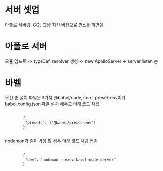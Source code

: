 # 서버 셋업

아폴로 서버랑, GQL 그냥 최신 버전으로 인스톨 하면됨

# 아폴로 서버

모듈 임포트 -> typeDef, resolver 생성 -> new ApolloServer -> server.listen 순

# 바벨

우선 총 설치 파일은 3가지 @babel/node, core, preset-env이며 babel.config.json 파일 설치 해주고 아래 코드 작성

<pre>
    <code>
        {
         "presets": ["@babel/preset-env"]
        }
    </code>
</pre>

nodemon과 같이 사용 할 경우 아래 코드 처럼 변경

<pre>
    <code>
        {
         "dev": "nodemon --exec babel-node server"
        }
    </code>
</pre>
